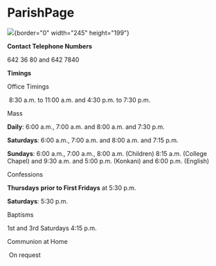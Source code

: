 # ParishPage

![](standsacrist2.jpg){border="0" width="245" height="199"}

**Contact Telephone Numbers**

642 36 80 and 642 7840

**Timings**

Office Timings

 8:30 a.m. to 11:00 a.m. and 4:30 p.m. to 7:30 p.m.

Mass

**Daily**: 6:00 a.m., 7:00 a.m. and 8:00 a.m. and 7:30 p.m.

**Saturdays**: 6:00 a.m., 7:00 a.m. and 8:00 a.m. and 7:15 p.m.

**Sundays**: 6:00 a.m., 7:00 a.m., 8:00 a.m. (Children) 8:15 a.m.
(College Chapel) and 9:30 a.m. and 5:00 p.m. (Konkani) and 6:00 p.m.
(English)

Confessions

**Thursdays** **prior to First Fridays** at 5:30 p.m.

**Saturdays**: 5:30 p.m.

Baptisms

1st and 3rd Saturdays 4:15 p.m.

Communion at Home

 On request
